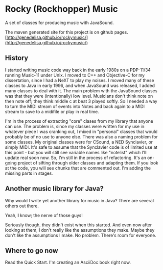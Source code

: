 # Rocky (Rockhopper) Music


A set of classes for producing music with JavaSound.

The maven generated site for this project is on github pages.
[http://genedelisa.github.io/rockymusic/](http://genedelisa.github.io/rockymusic/)

## History


I started writing music code way back in the early 1980s on a PDP-11/34 running Music-11 under Unix.
I moved to C++ and Objective-C for my dissertation, since I had a NeXT to play my noises. I moved many of these 
classes to Java in early 1996, and when JavaSound was released, I added many classes to deal with it. The main problem
with the JavaSound classes was that they were (intentionally) low level. 
Musicians don't think note on then note off; they think 
middle c at beat 3 played softly. 
So I needed a way to turn the MIDI stream of events into Notes and back again to a MIDI stream to 
save to a midifile or play in real time.

I'm in the process of extracting "core" clases from my library that anyone can use. The problem is, since my classes were written for my use in whatever piece I was cranking out, I mixed in "personal" classes that would probably be of no use to anyone else. There was also a naming problem for some classes. My original classes were for CSound, a NED Synclavier, or simply MIDI. It's safe to assume that the Synclavier code is of limited use at this point - but you will still see variable names like "notelist" which I'll update real soon now. So, I'm still in the process of refactoring. It's an on-going project of sifting through older classes and adapting them. If you look at the code, you will see chunks that are commented out. I'm adding the missing parts in stages.

## Another music library for Java?

Why would I write yet another library for music in Java? There are several others out there.

Yeah, I know; the nerve of those guys! 

Seriously though, they didn't exist when this started. And even now after looking at them, I don't really like the assumptions they make. Maybe they don't like the assumptions I make. No problem. There's room for everyone.


## Where to go now

Read the Quick Start. I'm creating an AsciiDoc book right now.




